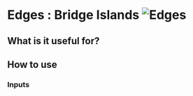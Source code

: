 # Edges : Bridge Islands ![Edges](https://img.shields.io/badge/Edges-37a573)

## What is it useful for?

## How to use
### Inputs